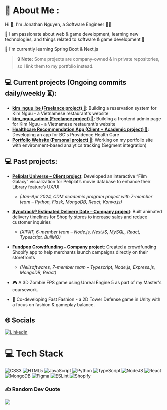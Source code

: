 # 💫 About Me :
Hi 👋, I'm Jonathan Nguyen, a Software Engineer 👨‍💻

🔭 I am passionate about web & game development, learning new technologies, and things related to software & game development 🤖

🌱 I'm currently learning Spring Boot & Next.js

> 🔒 **Note:** Some projects are company-owned & in private repositories, so I link them to my portfolio instead.
## 💻 Current projects (Ongoing commits daily/weekly ⏳):
- **[kim_nguu_be (Freelance project) 🔗](https://github.com/Nem791/kim_nguu_be)**: Building a reservation system for Kim Nguu - a Vietnamese restaurant's website
- **[kim_nguu_admin (Freelance project) 🔗](https://github.com/Nem791/kim_nguu_admin)**: Building a frontend admin page for Kim Nguu - a Vietnamese restaurant's website
- **[Healthcare Recommendation App (Client + Academic project) 🔗](https://example.com/healthcare-app)**: Developing an app for BC's Providence Health Care
- **[Portfolio Website (Personal project) 🔗](https://github.com/Nem791/Portfolio)**: Working on my portfolio site with environment-based analytics tracking (Segment integration)


## 💻 Past projects:
- **[Peliplat Universe – Client project](https://example.com/peliplat)**: Developed an interactive “Film Galaxy” visualization for Peliplat’s movie database to enhance their Library feature’s UX/UI  
  - *(Jan–Apr 2024, CDM academic program project with 7-member team – Python, Flask, MongoDB, React, Konva.js)*

- **[Synctrack® Estimated Delivery Date – Company project](https://example.com/synctrack)**: Built animated delivery timelines for Shopify stores to increase sales and reduce customer inquiries  
  - *(XIPAT, 6-member team – Node.js, NestJS, MySQL, React, Typescript, BullMQ)*

- **[Fundpop Crowdfunding – Company project](https://example.com/fundpop)**: Created a crowdfunding Shopify app to help merchants launch campaigns directly on their storefronts  
  - *(Nelisoftwares, 7-member team – Typescript, Node.js, Express.js, MongoDB, React)*
- 🎮 A 3D Zombie FPS game using Unreal Engine 5 as part of my Master's coursework.
- 🏰 Co-developing Fast Fashion - a 2D Tower Defense game in Unity with a focus on fashion & gameplay balance.


## 🌐 Socials
<a href="https://www.linkedin.com/in/nam-nguyen-91350b154/" target="_blank">
  <img src="https://img.shields.io/badge/LinkedIn-%230077B5.svg?logo=linkedin&logoColor=white" alt="LinkedIn" />
</a>


# 💻 Tech Stack
![CSS3](https://img.shields.io/badge/css3-%231572B6.svg?style=for-the-badge&logo=css3&logoColor=white) ![HTML5](https://img.shields.io/badge/html5-%23E34F26.svg?style=for-the-badge&logo=html5&logoColor=white) ![JavaScript](https://img.shields.io/badge/javascript-%23323330.svg?style=for-the-badge&logo=javascript&logoColor=%23F7DF1E) ![Python](https://img.shields.io/badge/python-3670A0?style=for-the-badge&logo=python&logoColor=ffdd54) ![TypeScript](https://img.shields.io/badge/typescript-%23007ACC.svg?style=for-the-badge&logo=typescript&logoColor=white) ![NodeJS](https://img.shields.io/badge/node.js-6DA55F?style=for-the-badge&logo=node.js&logoColor=white) ![React](https://img.shields.io/badge/react-%2320232a.svg?style=for-the-badge&logo=react&logoColor=%2361DAFB) ![MongoDB](https://img.shields.io/badge/MongoDB-%234ea94b.svg?style=for-the-badge&logo=mongodb&logoColor=white) ![Figma](https://img.shields.io/badge/figma-%23F24E1E.svg?style=for-the-badge&logo=figma&logoColor=white) ![ESLint](https://img.shields.io/badge/ESLint-4B3263?style=for-the-badge&logo=eslint&logoColor=white) ![Shopify](https://img.shields.io/badge/%20-Shopify-lightgrey?style=for-the-badge&logo=shopify)
### ✍️ Random Dev Quote
![](https://quotes-github-readme.vercel.app/api?type=horizontal&theme=dark)

